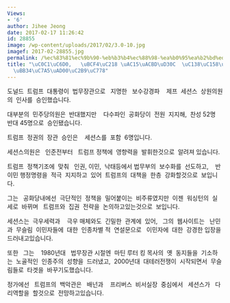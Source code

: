 ```yaml
---
Views:
- '6'
author: Jihee Jeong
date: 2017-02-17 11:26:42
id: 28855
image: /wp-content/uploads/2017/02/3.0-10.jpg
imagef: 2017-02-28855.jpg
permalink: /%ec%83%81%ec%9b%90-%eb%b3%b4%ec%88%98-%ea%b0%95%ea%b2%bd%ed%8c%8c-%ec%84%b8%ec%85%98%ec%8a%a4-%eb%b2%95%eb%ac%b4%ec%9e%a5%ea%b4%80%ec%8a%b9%ec%9d%b8/
title: "\uC0C1\uC6D0,   \uBCF4\uC218 \uAC15\uACBD\uD30C  \uC138\uC158\uC2A4..  \uBC95\
  \uBB34\uC7A5\uAD00\uC2B9\uC778"
---
```


도널드  트럼프  대통령이  법무장관으로   지명한   보수강경파    제프  세션스  상원의원의  인사를  승인했습니다.

대부분의  민주당의원은  반대했지만    다수파인  공화당이  전원  지지해,  찬성 52명  반대 45명으로  승인됐습니다.

트럼프  정권의  장관  승인은    세션스를  포함  6명입니다.

세션스의원은   인준전부터   트럼프 정책에  영향력을  발휘한것으로  알려져 있습니다.

트럼프  정책기조에  맞춰   인권, 이민,  낙태등에서 법무부의  보수화를  선도하고,    반이민 행정명령을  적극  지지하고  있어  트럼프의  대책을  한층  강화할것으로  보입니다.

그는   공화당내에선  극단적인  정책을  밀어붙이는  비주류였지만  이젠  워싱턴의  실세로  바뀌며   트럼프와  집권  전략을  논의하고있는것으로  보입니다.

세션스는  극우세력과    극우 매체와도  긴밀한  관계에  있어,   그의  웹사이트는   난민과  무슬림  이민자들에  대한  인종차별 적  연설문으로   이민자에  대한  강경한 입장을  드러내고있습니다.

또한   그는    1980년대   법무장관 시절엔  마틴 루터 킹 목사의  옛  동지들을  기소하는  노골적인  인종주의  성향을  드러냈고,  2000년대  대테러전쟁이  시작되면서  무슬림들로  타겟을  바꾸기도했습니다.

정가에선   트럼프의  백악관은   배넌과    프리버스  비서실장  중심에서   세션스가   다리역할을  할것으로  전망하고있습니다.

&nbsp;